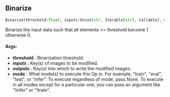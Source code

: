 ## Binarize
```python
Binarize(threshold:float, inputs:Union[str, Iterable[str], Callable], outputs:Union[str, Iterable[str]], mode:Union[NoneType, str, Iterable[str]]=None)
```
Binarize the input data such that all elements >= threshold become 1 otherwise 0.



#### Args:

* **threshold** :  Binarization threshold.
* **inputs** :  Key(s) of images to be modified.
* **outputs** :  Key(s) into which to write the modified images.
* **mode** :  What mode(s) to execute this Op in. For example, "train", "eval", "test", or "infer". To execute            regardless of mode, pass None. To execute in all modes except for a particular one, you can pass an argument            like "!infer" or "!train".    